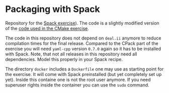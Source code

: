 # Packaging with Spack

Repository for the [Spack exercise](https://github.com/Simulation-Software-Engineering/Lecture-Material/blob/main/building-and-packaging/material/packaging_debian_and_spack_exercise.md)). The code is a slightly modified version of the [code used in the CMake exercise](https://github.com/Simulation-Software-Engineering/cmake-exercise).

The code in this repository does not depend on `deal.ii` anymore to reduce compilation times for the final release. Compared to the CPack part of the exercise you will need `yaml-cpp` version `0.7.0` again so it has to be installed with Spack. Note, that not all releases in this repository need all dependencies. Model this properly in your Spack recipe.

The directory `docker` includes a `Dockerfile` one may use as starting point for the exercise. It will come with Spack preinstalled (but yet completely set up yet). Inside this containe one is not the root user anymore. If you need superuser rights inside the container you can use the `sudo` command.
